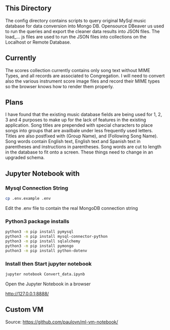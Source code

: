 ## This Directory

The config directory contains scripts to query original MySql music database for data conversion into Mongo DB. Opensource DBeaver us used to run the queries and export the cleaner data results into JSON files. The load\_... js files are used to run the JSON files into collections on the Localhost or Remote Database.

## Currently

The scores collection currently contains only song text without MIME Types, and all records are associated to Congregation. I will need to convert also the various instrument score image files and record their MIME types so the browser knows how to render them properly.

## Plans

I have found that the existing music database fields are being used for 1, 2, 3 and 4 purposes to make up for the lack of features in the existing application. Song titles are prepended with special characters to place songs into groups that are availbale under less frequently used letters. Titles are also postfixed with (Group Name), and (Following Song Name). Song words contain English text, English text and Spanish text in parentheses and instructions in parentheses. Song words are cut to length in the database to fit onto a screen. These things need to change in an upgraded schema.

## Jupyter Notebook with

### Mysql Connection String

```bash
cp .env.example .env
```

Edit the .env file to contain the real MongoDB connection string

### Python3 package installs

```bash
python3 -m pip install pymysql
python3 -m pip install mysql-connector-python
python3 -m pip install sqlalchemy
python3 -m pip install pymongo
puthon3 -m pip install python-dotenv
```

### Install then Start jupyter notebook

```bash
jupyter notebook Convert_data.ipynb
```

Open the Jupyter Notebook in a browser

http://127.0.0.1:8888/

## Custom VM

Source: https://github.com/paulovn/ml-vm-notebook/
